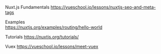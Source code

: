 Nuxt.js Fundamentals
    https://vueschool.io/lessons/nuxtjs-seo-and-meta-tags

Examples    
    https://nuxtjs.org/examples/routing/hello-world

Tutorials
    https://nuxtjs.org/tutorials/

Vuex
    https://vueschool.io/lessons/meet-vuex